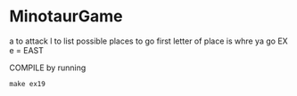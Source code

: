 # MinotaurGame

a to attack
l to list possible places to go
first letter of place is whre ya go
EX e = EAST

COMPILE by running

````
make ex19
````

